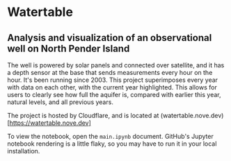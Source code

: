 # Watertable
## Analysis and visualization of an observational well on North Pender Island

The well is powered by solar panels and connected over satellite, and it has a depth sensor at the base that sends measurements every hour on the hour.
It's been running since 2003.
This project superimposes every year with data on each other, with the current year highlighted.
This allows for users to clearly see how full the aquifer is, compared with earlier this year, natural levels, and all previous years.

The project is hosted by Cloudflare, and is located at (watertable.nove.dev)[https://watertable.nove.dev]

To view the notebook, open the `main.ipynb` document. 
GitHub's Jupyter notebook rendering is a little flaky, so you may have to run it in your local installation.
